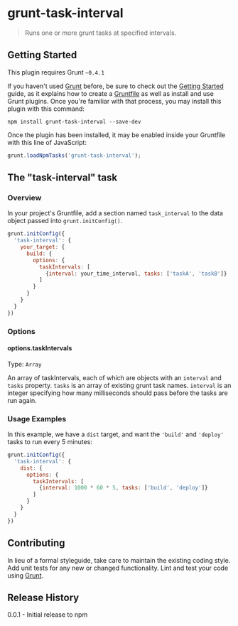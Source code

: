 # grunt-task-interval

> Runs one or more grunt tasks at specified intervals.

## Getting Started
This plugin requires Grunt `~0.4.1`

If you haven't used [Grunt](http://gruntjs.com/) before, be sure to check out the [Getting Started](http://gruntjs.com/getting-started) guide, as it explains how to create a [Gruntfile](http://gruntjs.com/sample-gruntfile) as well as install and use Grunt plugins. Once you're familiar with that process, you may install this plugin with this command:

```shell
npm install grunt-task-interval --save-dev
```

Once the plugin has been installed, it may be enabled inside your Gruntfile with this line of JavaScript:

```js
grunt.loadNpmTasks('grunt-task-interval');
```

## The "task-interval" task

### Overview
In your project's Gruntfile, add a section named `task_interval` to the data object passed into `grunt.initConfig()`.

```js
grunt.initConfig({
  'task-interval': {
    your_target: {
      build: {
        options: {
          taskIntervals: [
            {interval: your_time_interval, tasks: ['taskA', 'taskB']}
          ]
        }
      }
    }
  }
})
```

### Options

#### options.taskIntervals
Type: `Array`

An array of taskIntervals, each of which are objects with an `interval` and `tasks` property. `tasks` is an array of existing grunt task names. `interval` is an integer specifying how many milliseconds should pass before the tasks are run again.

### Usage Examples

In this example, we have a `dist` target, and want the `'build'` and `'deploy'` tasks to run every 5 minutes:

```js
grunt.initConfig({
  'task-interval': {
    dist: {
      options: {
        taskIntervals: [
          {interval: 1000 * 60 * 5, tasks: ['build', 'deploy']}
        ]
      }
    }
  }
})
```

## Contributing

In lieu of a formal styleguide, take care to maintain the existing coding style. Add unit tests for any new or changed functionality. Lint and test your code using [Grunt](http://gruntjs.com/).

## Release History

0.0.1 - Initial release to npm
